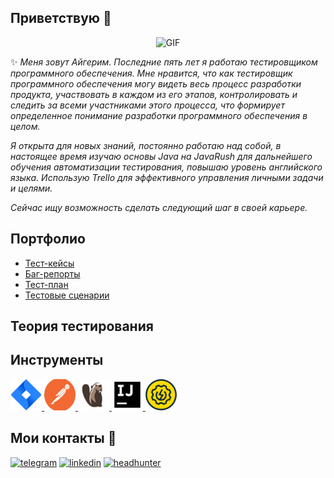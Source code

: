 ## Приветствую 🐯

<div align="center">

![GIF](https://media.giphy.com/media/l0K4n42JVSqqUvAQg/giphy.gif)

</div>

✨ _Меня зовут Айгерим. Последние пять лет я работаю тестировщиком программного обеспечения.
 Мне нравится, что как тестировщик программного обеспечения могу видеть весь процесс разработки продукта, 
 участвовать в каждом из его этапов, контролировать и следить за всеми участниками этого процесса, 
 что формирует определенное понимание разработки программного обеспечения в целом._
 
_Я открыта для новых знаний, постоянно работаю над
 собой, в настоящее время изучаю основы Java на
 JavaRush для дальнейшего обучения автоматизации
 тестирования, повышаю уровень английского языка. Использую Trello для эффективного управления
 личными задачи и целями._

 _Сейчас ищу возможность сделать следующий шаг в своей карьере._ 


## Портфолио

- [Тест-кейсы]()
- [Баг-репорты]()
- [Тест-план]()
- [Тестовые сценарии]()

## Теория тестирования

## Инструменты
<p align="left">
<a href="https://www.atlassian.com/software/jira">
<img src="https://github.com/aiga37/aiga37/blob/main/icons/Jira.png" alt="Jira" width="50" height="50"/>
</a>
<a href="https://www.postman.com/">
<img src="https://github.com/aiga37/aiga37/blob/main/icons/Postman.png" alt="Postman" width="50" height="50"/>
</a>
<a href="https://dbeaver.io/">
<img src="https://github.com/aiga37/aiga37/blob/main/icons/DBeaver.png" alt="DBeaver" width="50" height="50"/>
</a>
<a href="https://www.jetbrains.com/idea/">
<img src="https://github.com/aiga37/aiga37/blob/main/icons/IDEA.png" alt="IDEA" width="50" height="50"/>
</a>
<a href="https://www.soapui.org/">
<img src="https://github.com/aiga37/aiga37/blob/main/icons/SoapUI.png" alt="SoapUI" width="50" height="50"/>
</a>
</p>


## Мои контакты 📱

[![telegram](https://img.shields.io/badge/-Telegram-090909?style=for-the-badge&logo=telegram)](https://t.me/AigaS)
[![linkedin](https://img.shields.io/badge/-Linkedin-090909?style=for-the-badge&logo=linkedin)](www.linkedin.com/in/aigas)
[![headhunter](https://img.shields.io/badge/-hh-090909?style=for-the-badge&logo=headhunter)](https://hh.ru/resume/d63f72efff008811e80039ed1f736563726574)


